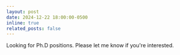 ```yaml
---
layout: post
date: 2024-12-22 18:00:00-0500
inline: true
related_posts: false
---
```


Looking for Ph.D positions. Please let me know if you're interested.